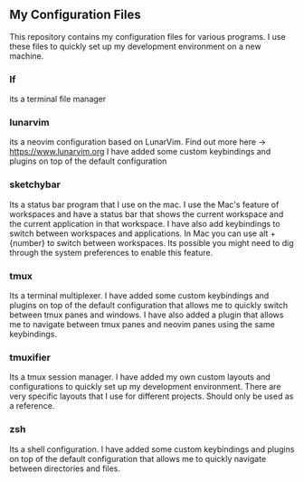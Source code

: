 ## My Configuration Files

This repository contains my configuration files for various programs. I use these files to quickly set up my development environment on a new machine.

### lf

its a terminal file manager

### lunarvim

its a neovim configuration based on LunarVim. Find out more here -> https://www.lunarvim.org
I have added some custom keybindings and plugins on top of the default configuration

### sketchybar

Its a status bar program that I use on the mac. I use the Mac's feature of workspaces and have a status bar that shows the current workspace and the current application in that workspace.
I have also add keybindings to switch between workspaces and applications.
In Mac you can use alt + {number} to switch between workspaces. Its possible you might need to dig through the system preferences to enable this feature.

### tmux

Its a terminal multiplexer. I have added some custom keybindings and plugins on top of the default configuration that allows me to quickly switch between tmux panes and windows.
I have also added a plugin that allows me to navigate between tmux panes and neovim panes using the same keybindings.

### tmuxifier

Its a tmux session manager. I have added my own custom layouts and configurations to quickly set up my development environment.
There are very specific layouts that I use for different projects. Should only be used as a reference.

### zsh

Its a shell configuration. I have added some custom keybindings and plugins on top of the default configuration that allows me to quickly navigate between directories and files.
